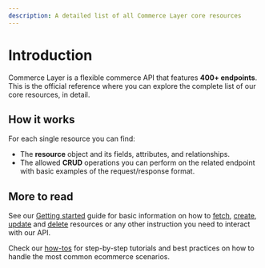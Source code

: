 ```yaml
---
description: A detailed list of all Commerce Layer core resources
---
```


# Introduction

Commerce Layer is a flexible commerce API that features **400+ endpoints**. This is the official reference where you can explore the complete list of our core resources, in detail.

## How it works

For each single resource you can find:

* The **resource** object and its fields, attributes, and relationships.
* The allowed **CRUD** operations you can perform on the related endpoint with basic examples of the request/response format.

## More to read

See our [Getting started](https://docs.commercelayer.io/developers/) guide for basic information on how to [fetch](https://docs.commercelayer.io/developers/fetching-resources), [create](https://docs.commercelayer.io/developers/creating-resources), [update](https://docs.commercelayer.io/developers/updating-resources) and [delete](https://docs.commercelayer.io/developers/deleting-resources) resources or any other instruction you need to interact with our API.

Check our [how-tos](https://docs.commercelayer.io/developers/v/how-tos/) for step-by-step tutorials and best practices on how to handle the most common ecommerce scenarios.
